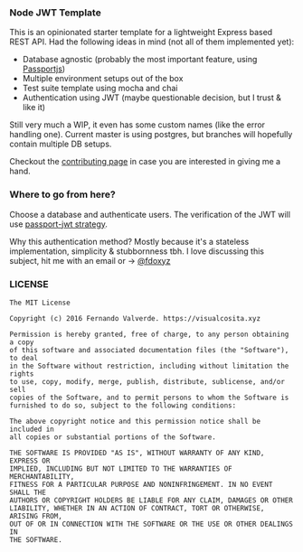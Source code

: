 ### Node JWT Template

This is an opinionated starter template for a lightweight Express based REST API. Had the following ideas in mind (not all of them implemented yet):

* Database agnostic (probably the most important feature, using [Passportjs](http://passportjs.org/))
* Multiple environment setups out of the box
* Test suite template using mocha and chai
* Authentication using JWT (maybe questionable decision, but I trust & like it)

Still very much a WIP, it even has some custom names (like the error handling one). Current master is using postgres, but branches will hopefully contain multiple DB setups.

Checkout the [contributing page](https://github.com/fdoxyz/node-jwt-template/blob/master/CONTRIBUTING.md) in case you are interested in giving me a hand.

### Where to go from here?

Choose a database and authenticate users. The verification of the JWT will use [passport-jwt strategy](https://github.com/themikenicholson/passport-jwt).

Why this authentication method? Mostly because it's a stateless implementation, simplicity & stubbornness tbh. I love discussing this subject, hit me with an email or -> [@fdoxyz](https://twitter.com/fdoxyz)

### LICENSE

```
The MIT License

Copyright (c) 2016 Fernando Valverde. https://visualcosita.xyz

Permission is hereby granted, free of charge, to any person obtaining a copy
of this software and associated documentation files (the "Software"), to deal
in the Software without restriction, including without limitation the rights
to use, copy, modify, merge, publish, distribute, sublicense, and/or sell
copies of the Software, and to permit persons to whom the Software is
furnished to do so, subject to the following conditions:

The above copyright notice and this permission notice shall be included in
all copies or substantial portions of the Software.

THE SOFTWARE IS PROVIDED "AS IS", WITHOUT WARRANTY OF ANY KIND, EXPRESS OR
IMPLIED, INCLUDING BUT NOT LIMITED TO THE WARRANTIES OF MERCHANTABILITY,
FITNESS FOR A PARTICULAR PURPOSE AND NONINFRINGEMENT. IN NO EVENT SHALL THE
AUTHORS OR COPYRIGHT HOLDERS BE LIABLE FOR ANY CLAIM, DAMAGES OR OTHER
LIABILITY, WHETHER IN AN ACTION OF CONTRACT, TORT OR OTHERWISE, ARISING FROM,
OUT OF OR IN CONNECTION WITH THE SOFTWARE OR THE USE OR OTHER DEALINGS IN
THE SOFTWARE.
```
